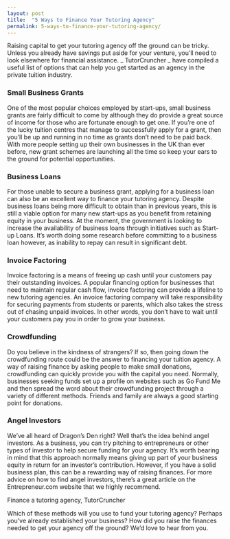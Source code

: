 ```yaml
---
layout: post
title:  "5 Ways to Finance Your Tutoring Agency"
permalink: 5-ways-to-finance-your-tutoring-agency/
---
```

Raising capital to get your tutoring agency off the ground can be tricky.
Unless you already have savings put aside for your venture, you’ll need to
look elsewhere for financial assistance. _ TutorCruncher _ have compiled a
useful list of options that can help you get started as an agency in the
private tuition industry.

### Small Business Grants

One of the most popular choices employed by start-ups, small business grants
are fairly difficult to come by although they do provide a great source of
income for those who are fortunate enough to get one. If you’re one of the
lucky tuition centres that manage to successfully apply for a grant, then
you’ll be up and running in no time as grants don’t need to be paid back. With
more people setting up their own businesses in the UK than ever before, new
grant schemes are launching all the time so keep your ears to the ground for
potential opportunities.

### Business Loans

For those unable to secure a business grant, applying for a business loan can also be an excellent way to finance your tutoring agency. Despite business loans being more difficult to obtain than in previous years, this is still a viable option for many new start-ups as you benefit from retaining equity in your business. At the moment, the government is looking to increase the availability of business loans through initiatives such as Start-up Loans. It’s worth doing some research before committing to a business loan however, as inability to repay can result in significant debt. 

### Invoice Factoring

Invoice factoring is a means of freeing up cash until your customers pay their outstanding invoices. A popular financing option for businesses that need to maintain regular cash flow, invoice factoring can provide a lifeline to new tutoring agencies. An invoice factoring company will take responsibility for securing payments from students or parents, which also takes the stress out of chasing unpaid invoices. In other words, you don’t have to wait until your customers pay you in order to grow your business. 

### Crowdfunding

Do you believe in the kindness of strangers? If so, then going down the crowdfunding route could be the answer to financing your tuition agency. A way of raising finance by asking people to make small donations, crowdfunding can quickly provide you with the capital you need. Normally, businesses seeking funds set up a profile on websites such as Go Fund Me and then spread the word about their crowdfunding project through a variety of different methods. Friends and family are always a good starting point for donations. 

### Angel Investors

We’ve all heard of Dragon’s Den right? Well that’s the idea behind angel investors. As a business, you can try pitching to entrepreneurs or other types of investor to help secure funding for your agency. It’s worth bearing in mind that this approach normally means giving up part of your business equity in return for an investor’s contribution. However, if you have a solid business plan, this can be a rewarding way of raising finances. For more advice on how to find angel investors, there’s a great article on the Entrepreneur.com website that we highly recommend. 

Finance a tutoring agency,  TutorCruncher

Which of these methods will you use to fund your tutoring agency? Perhaps
you’ve already established your business? How did you raise the finances
needed to get your agency off the ground? We’d love to hear from you.
